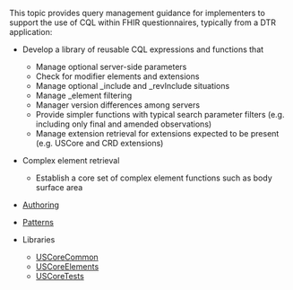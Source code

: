 This topic provides query management guidance for implementers to support the use of CQL within FHIR questionnaires, typically from a DTR application:

* Develop a library of reusable CQL expressions and functions that
    * Manage optional server-side parameters
    * Check for modifier elements and extensions
    * Manage optional _include and _revInclude situations
    * Manage _element filtering
    * Manager version differences among servers
    * Provide simpler functions with typical search parameter filters (e.g. including only final and amended observations)
    * Manage extension retrieval for extensions expected to be present (e.g. USCore and CRD extensions)
* Complex element retrieval
    * Establish a core set of complex element functions such as body surface area

* [Authoring](authoring.html)
* [Patterns](patterns.html)
* Libraries
    * [USCoreCommon](Library-USCoreCommon.html)
    * [USCoreElements](Library-USCoreElements.html)
    * [USCoreTests](Library-USCoreTests.html)